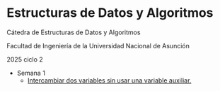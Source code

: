 # Estructuras de Datos y Algoritmos
Cátedra de Estructuras de Datos y Algoritmos

Facultad de Ingeniería de la Universidad Nacional de Asunción

2025 ciclo 2

- Semana 1
  - [Intercambiar dos variables sin usar una variable auxiliar.](docs/CONTRIBUTING.md)
